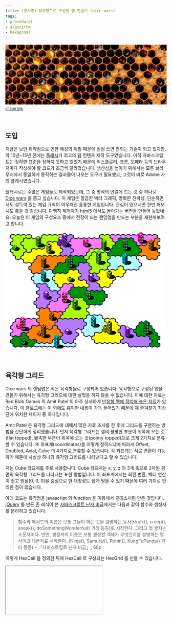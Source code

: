 ```yaml
---
title: (공사중) 육각형으로 구성된 맵 만들기 (dice wars)
tags:
- procedural
- algorithm
- hexagonal
---
```


![](<../images/hexagonal_map_intro.png>)
<small>[image link](<https://www.honeycolony.com/article/against-flow-hive/>)</small>

&nbsp;

도입
----

지금은 보안 취약점으로 인한 해킹의 위험 때문에 점점 쓰면 안되는 기술이 되고 있지만, 약 10년~15년 전에는 [플래시](<https://en.wikipedia.org/wiki/Adobe_Flash>)가 최고의 웹 컨텐츠 제작 도구였습니다. 아직 자바스크립트는 정확한 표준을 정하지 못하고 있었기 때문에 익스플로러, 크롬, 오페라 등의 브라우저마다 작성해야 할 코드가 조금씩 달라졌습니다. 생산성을 높이기 위해서는 모든 브라우저에서 동일하게 동작하는 결과물이 나오는 도구가 필요했고, 그것이 바로 Adobe 사의 플래시였습니다.

플래시로는 수많은 게임들도 제작되었는데, 그 중 명작의 반열에 드는 것 중 하나로 [Dice wars](<https://www.gamedesign.jp/games/dicewars/>) 를 뽑고 싶습니다. 이 게임은 깔끔한 벡터 그래픽, 명확한 전략성, 단순하면서도 설득력 있는 게임 규칙이 어우러진 훌륭한 게임입니다. 관심이 있으시면 한번 해보셔도 좋을 것 같습니다. 다행히 제작자가 html5 에서도 돌아가는 버전을 만들어 놓았네요. 오늘은 이 게임의 구성요소 중에서 전장이 되는 랜덤맵을 만드는 부분을 재현해보려고 합니다.

![](<../images/hexagonal_map_0.png>)

&nbsp;

육각형 그리드
------------

Dice wars 의 랜덤맵은 작은 육각형들로 구성되어 있습니다. 육각형으로 구성된 맵을 만들기 위해서는 육각형 그리드에 대한 설명을 하지 않을 수 없습니다. 이에 대한 자료는 Red Blob Games 의 Amit Patel 이 아주 상세하게 [반응형 웹에 정리해 놓은 자료](<https://www.redblobgames.com/grids/hexagons/>)가 있습니다. 이 블로그에는 이 외에도 유익한 내용이 가득 들어있기 때문에 제 즐겨찾기 최상단에 위치한 페이지 중 하나입니다.

Amit Patel 은 육각형 그리드에 대해서 많은 자료 조사를 한 후에 그리드를 구현하는 방법을 간단하게 정리했습니다. 먼저 육각형 그리드는 셀의 평평한 부분이 위쪽에 오는 것(flat topped), 뾰족한 부분이 위쪽에 오는 것(pointy topped)으로 크게 2가지로 분류할 수 있습니다. 또 좌표계(coordinates)를 어떻게 정하느냐에 따라서 Offset, Doubled, Axial, Cube 의 4가지로 분류할 수 있습니다. 각 좌표계는 서로 변환이 가능하기 때문에 사실상 하나의 육각형 그리드를 나타낸다고 할 수 있습니다.

저는 Cube 좌표계를 주로 사용합니다. Cube 좌표계는 x, y, z 의 3개 축으로 2차원 평면의 육각형 그리드를 나타내는 표현 방법입니다. 이 좌표계에서는 회전 변환, 벡터 연산이 쉽고 원점(0, 0, 0)을 중심으로 한 대칭성도 쉽게 얻을 수 있기 때문에 여러 가지로 편리한 점이 많습니다.

아래 코드는 육각형을 javascript 의 function 을 이용해서 클래스처럼 만든 것입니다. [jQuery](<https://jquery.com/>) 를 만든 존 레식이 쓴 [자바스크립트 닌자 비급](<https://www.aladin.co.kr/shop/wproduct.aspx?ItemId=38913750>)에서는 다음과 같이 함수와 생성자를 분리하고 있습니다.
> 함수와 메서드의 이름은 보통 그들이 하는 것을 설명하는 동사(skulk(), creep(), sneak(), doSomethingWonderful() 기타 등등)로 시작한다. 그리고 첫 글자는 소문자이다. 반면, 생성자의 이름은 보통 생성할 객체가 무엇인지를 설명하는 명사이고 대문자로 시작한다. (Ninja(), Samurai(), Ronin(), KungFuPanda() 기타 등등)  - 「자바스트립트 닌자 비급」, 68p.

<div>
<textarea id='hex_0' style='display:none;'>
function HexCell(x, y, z) {
    this._x = x;
    this._y = y;
    this._z = z;
}

// x=1, y=2, z=3 좌표를 가지는 HexCell 을 생성합니다.
let hexCell = new HexCell(1, 2, 3);</textarea>
</div>
<script>
    let myCodeMirror = CodeMirror.fromTextArea(document.getElementById('hex_0'), {
        mode: 'javascript',
        lineNumbers: true,
        theme: 'monokai'
    });
</script>

이렇게 HexCell 을 정의한 뒤에 HexCell 로 구성되는 HexGrid 를 만들 수 있습니다.

<div>
<textarea id='hex_1' style='display:none;'>
function HexCell(x, y, z) {
    this._x = x;
    this._y = y;
    this._z = z;
}

// x=1, y=2, z=3 좌표를 가지는 HexCell 을 생성합니다.
let hexCell = new HexCell(1, 2, 3);</textarea>
<iframe id='hex_preview_1'>
</iframe>
</div>
<script>
    (function() {
        let myCodeMirror = CodeMirror.fromTextArea(document.getElementById('hex_1'), {
            mode: 'javascript',
            lineNumbers: true,
            lineWrapping: true,
            theme: 'monokai'
        });
    })();
</script>


&nbsp;
